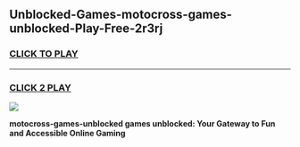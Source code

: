 
## Unblocked-Games-motocross-games-unblocked-Play-Free-2r3rj
<h3>
<a href="https://premium76.site?title=motocross-games-unblocked&ref=21A">CLICK TO PLAY</a></h3>
<hr>

<h3>
<a href="https://premium76.site?title=motocross-games-unblocked&ref=21A">CLICK 2 PLAY</a>
  
</h3>

<a href="https://premium76.site?title=motocross-games-unblocked&ref=21A"><img src="https://clearcache.store/games.png"></a>


**motocross-games-unblocked games unblocked: Your Gateway to Fun and Accessible Online Gaming**
